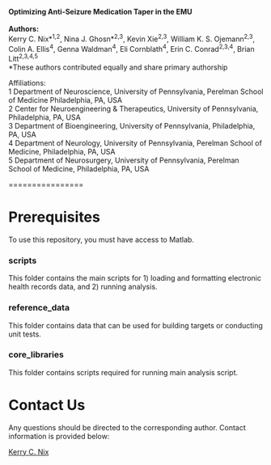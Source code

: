 **Optimizing Anti-Seizure Medication Taper in the EMU** <br><br>
**Authors:**<br>
Kerry C. Nix*<sup>1,2</sup>, Nina J. Ghosn*<sup>2,3</sup>, Kevin Xie<sup>2,3</sup>, William K. S. Ojemann<sup>2,3</sup>, Colin A. Ellis<sup>4</sup>, Genna Waldman<sup>4</sup>, Eli Cornblath<sup>4</sup>, Erin C. Conrad<sup>2,3,4</sup>, Brian Litt<sup>2,3,4,5</sup> <br>
*These authors contributed equally and share primary authorship

Affiliations: <br>
1 Department of Neuroscience, University of Pennsylvania, Perelman School of Medicine Philadelphia, PA, USA<br>
2 Center for Neuroengineering & Therapeutics, University of Pennsylvania, Philadelphia, PA, USA<br>
3 Department of Bioengineering, University of Pennsylvania, Philadelphia, PA, USA<br>
4 Department of Neurology, University of Pennsylvania, Perelman School of Medicine, Philadelphia, PA, USA<br>
5 Department of Neurosurgery, University of Pennsylvania, Perelman School of Medicine, Philadelphia, PA, USA<br>

================

# Prerequisites
To use this repository, you must have access to Matlab. 


### scripts
This folder contains the main scripts for 1) loading and formatting electronic health records data, and 2) running analysis.

### reference_data
This folder contains data that can be used for building targets or conducting unit tests.

### core_libraries
This folder contains scripts required for running main analysis script.



# Contact Us
Any questions should be directed to the corresponding author. Contact information is provided below:

[Kerry C. Nix](mailto:kerrynix@pennmedicine.upenn.edu)
